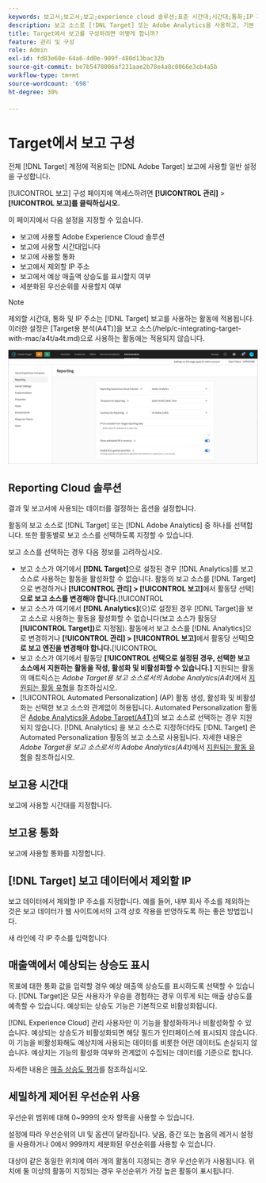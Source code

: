 ```yaml
---
keywords: 보고서;보고서;보고;experience cloud 솔루션;표준 시간대;시간대;통화;IP 제외;매출 상승도 예상;매출 상승도;세밀한 우선순위;세밀하게 제어된 우선순위
description: 보고 소스로 [!DNL Target] 또는 Adobe Analytics을 사용하고, 기본 표준 시간대 및 통화 형식을 지정하고, 보고에서 제외할 IP 주소를 추가하는 등의 작업을 수행할 수 있습니다.
title: Target에서 보고를 구성하려면 어떻게 합니까?
feature: 관리 및 구성
role: Admin
exl-id: fd83e60e-64a6-4d0e-909f-480d13bac32b
source-git-commit: be7b5478006af231aae2b78e4a8c0066e3cb4a5b
workflow-type: tm+mt
source-wordcount: '698'
ht-degree: 30%

---
```


# Target에서 보고 구성

전체 [!DNL Target] 계정에 적용되는 [!DNL Adobe Target] 보고에 사용할 일반 설정을 구성합니다.

[!UICONTROL 보고] 구성 페이지에 액세스하려면 **[!UICONTROL 관리]** > **[!UICONTROL 보고]를 클릭하십시오.**

이 페이지에서 다음 설정을 지정할 수 있습니다.

* 보고에 사용할 Adobe Experience Cloud 솔루션
* 보고에 사용할 시간대입니다
* 보고에 사용할 통화
* 보고에서 제외할 IP 주소
* 보고에서 예상 매출액 상승도를 표시할지 여부
* 세분화된 우선순위를 사용할지 여부

>[!NOTE]
>
>제외할 시간대, 통화 및 IP 주소는 [!DNL Target] 보고를 사용하는 활동에 적용됩니다. 이러한 설정은 [Target용 분석(A4T)]을 보고 소스(/help/c-integrating-target-with-mac/a4t/a4t.md)으로 사용하는 활동에는 적용되지 않습니다.

![보고 페이지](/help/administrating-target/assets/reporting.png)

## Reporting Cloud 솔루션

결과 및 보고서에 사용되는 데이터를 결정하는 옵션을 설정합니다.

활동의 보고 소스로 [!DNL Target] 또는 [!DNL Adobe Analytics] 중 하나를 선택합니다. 또한 활동별로 보고 소스를 선택하도록 지정할 수 있습니다.

보고 소스를 선택하는 경우 다음 정보를 고려하십시오.

* 보고 소스가 여기에서 **[!DNL Target]**&#x200B;으로 설정된 경우 [!DNL Analytics]를 보고 소스로 사용하는 활동을 활성화할 수 없습니다. 활동의 보고 소스를 [!DNL Target]으로 변경하거나 **[!UICONTROL 관리] > [!UICONTROL 보고]**&#x200B;에서 활동당 선택&#x200B;]**으로 보고 소스를 변경해야 합니다.**[!UICONTROL 
* 보고 소스가 여기에서 **[!DNL Analytics]**(으)로 설정된 경우 [!DNL Target]을 보고 소스로 사용하는 활동을 활성화할 수 없습니다(보고 소스가 활동당 **[!UICONTROL Target])**&#x200B;로 지정됨). 활동에서 보고 소스를 [!DNL Analytics]으로 변경하거나 **[!UICONTROL 관리] > [!UICONTROL 보고]**&#x200B;에서 활동당 선택&#x200B;]**으로 보고 엔진을 변경해야 합니다.**[!UICONTROL 
* 보고 소스가 여기에서 활동당 **[!UICONTROL 선택으로 설정된 경우, 선택한 보고 소스에서 지원하는 활동을 작성, 활성화 및 비활성화할 수 있습니다.]** 지원되는 활동의 매트릭스는 *Adobe Target용 보고 소스로서의 Adobe Analytics(A4t)*&#x200B;에서 [지원되는 활동 유형](/help/c-integrating-target-with-mac/a4t/a4t.md#section_F487896214BF4803AF78C552EF1669AA)을 참조하십시오.
* [!UICONTROL Automated Personalization] (AP) 활동 생성, 활성화 및 비활성화는 선택한 보고 소스와 관계없이 허용됩니다. Automated Personalization 활동은 [Adobe Analytics을 Adobe Target(A4T)](/help/c-integrating-target-with-mac/a4t/a4t.md)의 보고 소스로 선택하는 경우 지원되지 않습니다. [!DNL Analytics] 을 보고 소스로 지정하더라도 [!DNL Target] 은 Automated Personalization 활동의 보고 소스로 사용됩니다. 자세한 내용은 *Adobe Target용 보고 소스로서의 Adobe Analytics(A4t)*&#x200B;에서 [지원되는 활동 유형](/help/c-integrating-target-with-mac/a4t/a4t.md#section_F487896214BF4803AF78C552EF1669AA)을 참조하십시오.

## 보고용 시간대

보고에 사용할 시간대를 지정합니다.

## 보고용 통화

보고에 사용할 통화를 지정합니다.

## [!DNL Target] 보고 데이터에서 제외할 IP

보고 데이터에서 제외할 IP 주소를 지정합니다. 예를 들어, 내부 회사 주소를 제외하는 것은 보고 데이터가 웹 사이트에서의 고객 상호 작용을 반영하도록 하는 좋은 방법입니다.

새 라인에 각 IP 주소를 입력합니다.

## 매출액에서 예상되는 상승도 표시

목표에 대한 통화 값을 입력할 경우 예상 매출액 상승도를 표시하도록 선택할 수 있습니다. [!DNL Target]은 모든 사용자가 우승을 경험하는 경우 이루게 되는 매출 상승도를 예측할 수 있습니다. 예상되는 상승도 기능은 기본적으로 비활성화됩니다.

[!DNL Experience Cloud] 관리 사용자만 이 기능을 활성화하거나 비활성화할 수 있습니다. 예상되는 상승도가 비활성화되면 해당 필드가 인터페이스에 표시되지 않습니다. 이 기능을 비활성화해도 예상치에 사용되는 데이터를 비롯한 어떤 데이터도 손실되지 않습니다. 예상치는 기능의 활성화 여부와 관계없이 수집되는 데이터를 기준으로 합니다.

자세한 내용은 [매출 상승도 평가](/help/administrating-target/r-target-account-preferences/estimating-lift-in-revenue.md)를 참조하십시오.

## 세밀하게 제어된 우선순위 사용

우선순위 범위에 대해 0~999의 숫자 항목을 사용할 수 있습니다.

설정에 따라 우선순위의 UI 및 옵션이 달라집니다. 낮음, 중간 또는 높음의 레거시 설정을 사용하거나 0에서 999까지 세분화된 우선순위를 사용할 수 있습니다.

대상이 같은 동일한 위치에 여러 개의 활동이 지정되는 경우 우선순위가 사용됩니다. 위치에 둘 이상의 활동이 지정되는 경우 우선순위가 가장 높은 활동이 표시됩니다.
